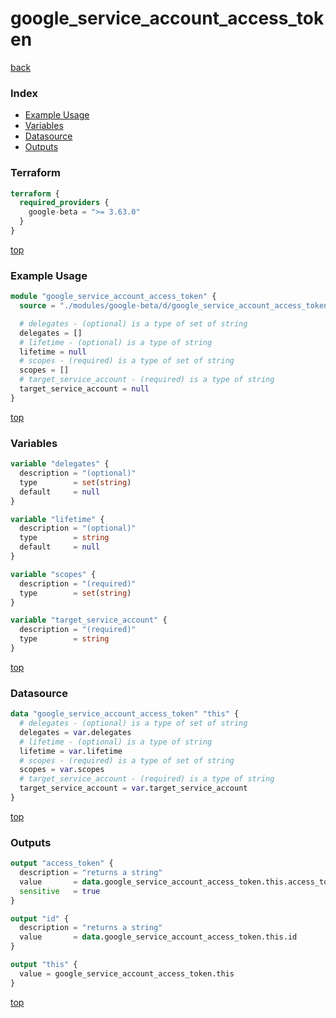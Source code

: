 # google_service_account_access_token

[back](../google-beta.md)

### Index

- [Example Usage](#example-usage)
- [Variables](#variables)
- [Datasource](#datasource)
- [Outputs](#outputs)

### Terraform

```terraform
terraform {
  required_providers {
    google-beta = ">= 3.63.0"
  }
}
```

[top](#index)

### Example Usage

```terraform
module "google_service_account_access_token" {
  source = "./modules/google-beta/d/google_service_account_access_token"

  # delegates - (optional) is a type of set of string
  delegates = []
  # lifetime - (optional) is a type of string
  lifetime = null
  # scopes - (required) is a type of set of string
  scopes = []
  # target_service_account - (required) is a type of string
  target_service_account = null
}
```

[top](#index)

### Variables

```terraform
variable "delegates" {
  description = "(optional)"
  type        = set(string)
  default     = null
}

variable "lifetime" {
  description = "(optional)"
  type        = string
  default     = null
}

variable "scopes" {
  description = "(required)"
  type        = set(string)
}

variable "target_service_account" {
  description = "(required)"
  type        = string
}
```

[top](#index)

### Datasource

```terraform
data "google_service_account_access_token" "this" {
  # delegates - (optional) is a type of set of string
  delegates = var.delegates
  # lifetime - (optional) is a type of string
  lifetime = var.lifetime
  # scopes - (required) is a type of set of string
  scopes = var.scopes
  # target_service_account - (required) is a type of string
  target_service_account = var.target_service_account
}
```

[top](#index)

### Outputs

```terraform
output "access_token" {
  description = "returns a string"
  value       = data.google_service_account_access_token.this.access_token
  sensitive   = true
}

output "id" {
  description = "returns a string"
  value       = data.google_service_account_access_token.this.id
}

output "this" {
  value = google_service_account_access_token.this
}
```

[top](#index)